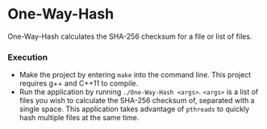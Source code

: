 # One-Way-Hash

One-Way-Hash calculates the SHA-256 checksum for a file or list of files.

### Execution

- Make the project by entering `make` into the command line. This project requires g++ and C++11 to compile.
- Run the application by running `./One-Way-Hash <args>`. `<args>` is a list of files you wish to calculate the SHA-256 checksum of, separated with a single space. This application takes advantage of `pthreads` to quickly hash multiple files at the same time.
